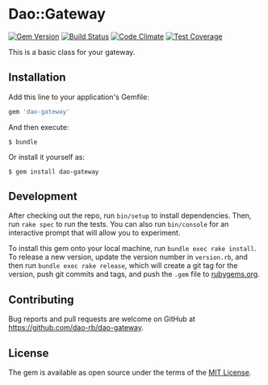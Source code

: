 # Dao::Gateway

[![Gem Version](https://badge.fury.io/rb/dao-gateway.svg)](https://badge.fury.io/rb/dao-gateway)
[![Build Status](https://travis-ci.org/dao-rb/dao-gateway.svg?branch=master)](https://travis-ci.org/dao-rb/dao-gateway)
[![Code Climate](https://codeclimate.com/github/dao-rb/dao-gateway/badges/gpa.svg)](https://codeclimate.com/github/dao-rb/dao-gateway)
[![Test Coverage](https://codeclimate.com/repos/5772c7717be4200075002276/badges/7a1a924db7afcf9ed068/coverage.svg)](https://codeclimate.com/repos/5772c7717be4200075002276/coverage)

This is a basic class for your gateway.

## Installation

Add this line to your application's Gemfile:

```ruby
gem 'dao-gateway'
```

And then execute:

    $ bundle

Or install it yourself as:

    $ gem install dao-gateway

## Development

After checking out the repo, run `bin/setup` to install dependencies. Then, run `rake spec` to run the tests. You can also run `bin/console` for an interactive prompt that will allow you to experiment.

To install this gem onto your local machine, run `bundle exec rake install`. To release a new version, update the version number in `version.rb`, and then run `bundle exec rake release`, which will create a git tag for the version, push git commits and tags, and push the `.gem` file to [rubygems.org](https://rubygems.org).

## Contributing

Bug reports and pull requests are welcome on GitHub at https://github.com/dao-rb/dao-gateway.


## License

The gem is available as open source under the terms of the [MIT License](http://opensource.org/licenses/MIT).

